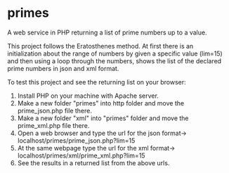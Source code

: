 # primes
A web service in PHP returning a list of prime numbers up to a value.

This project follows the Eratosthenes method. At first there is an initialization about the range of numbers by given a specific value (lim=15) and then using a loop through the numbers, shows the list of the declared prime numbers in json and xml format.

To test this project and see the returning list on your browser:

1. Install PHP on your machine with Apache server.
2. Make a new folder "primes" into http folder and move the prime_json.php file there.
3. Make a new folder "xml" into "primes" folder and move the prime_xml.php file there.
4. Open a web browser and type the url for the json format-> localhost/primes/prime_json.php?lim=15
5. At the same webpage type the url for the xml format-> localhost/primes/xml/prime_xml.php?lim=15
6. See the results in a returned list from the above urls.
